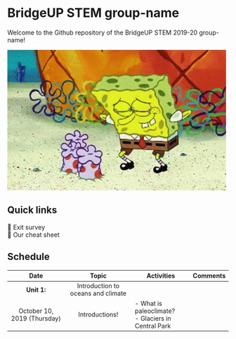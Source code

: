 # BridgeUP STEM group-name
Welcome to the Github repository of the BridgeUP STEM 2019-20 group-name!

![Spongebob and coral](spongebob.gif)

## Quick links
:tropical_fish: Exit survey </br>
:tropical_fish: Our cheat sheet 

## Schedule

| Date | Topic | Activities | Comments |
| :----: | :----: |------------|----------|
|**Unit 1:**|Introduction to oceans and climate|
|October 10, 2019 (Thursday)| Introductions! | - What is paleoclimate? </br> - Glaciers in Central Park | |










